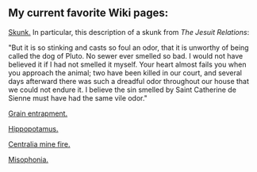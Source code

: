 ## My current favorite Wiki pages:

<a target="_blank" rel="noopener" href="https://en.wikipedia.org/wiki/Skunk">Skunk.</a> In particular, this description of a skunk from <i>The Jesuit Relations</i>:

"But it is so stinking and casts so foul an odor, that it is unworthy of being called the dog of Pluto. No sewer ever smelled so bad. I would not have believed it if I had not smelled it myself. Your heart almost fails you when you approach the animal; two have been killed in our court, and several days afterward there was such a dreadful odor throughout our house that we could not endure it. I believe the sin smelled by Saint Catherine de Sienne must have had the same vile odor."

<a target="_blank" rel="noopener" href="https://en.wikipedia.org/wiki/Grain_entrapment">Grain entrapment.</a>

<a target="_blank" rel="noopener" href="https://en.wikipedia.org/wiki/Hippopotamus">Hippopotamus.</a>

<a target="_blank" rel="noopener" href="https://en.wikipedia.org/wiki/Centralia_mine_fire">Centralia mine fire.</a>

<a target="_blank" rel="noopener" href="https://en.wikipedia.org/wiki/Misophonia">Misophonia.</a>
